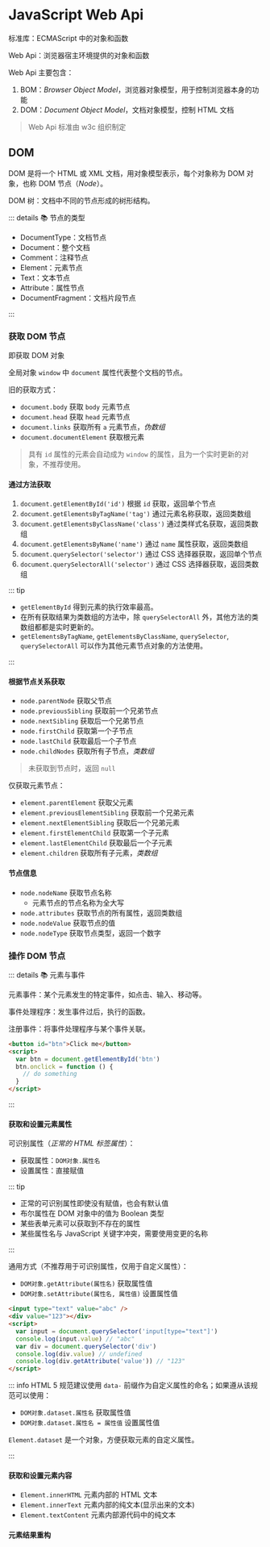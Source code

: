 # JavaScript Web Api

标准库：ECMAScript 中的对象和函数

Web Api：浏览器宿主环境提供的对象和函数

Web Api 主要包含：

1. BOM：_Browser Object Model_，浏览器对象模型，用于控制浏览器本身的功能
2. DOM：_Document Object Model_，文档对象模型，控制 HTML 文档

> Web Api 标准由 w3c 组织制定

## DOM

DOM 是将一个 HTML 或 XML 文档，用对象模型表示，每个对象称为 DOM 对象，也称 DOM 节点（_Node_）。

DOM 树：文档中不同的节点形成的树形结构。

::: details 📚 节点的类型

- DocumentType：文档节点
- Document：整个文档
- Comment：注释节点
- Element：元素节点
- Text：文本节点
- Attribute：属性节点
- DocumentFragment：文档片段节点

:::

### 获取 DOM 节点

即获取 DOM 对象

全局对象 `window` 中 `document` 属性代表整个文档的节点。

旧的获取方式：

- `document.body` 获取 `body` 元素节点
- `document.head` 获取 `head` 元素节点
- `document.links` 获取所有 `a` 元素节点，_伪数组_
- `document.documentElement` 获取根元素

> 具有 `id` 属性的元素会自动成为 `window` 的属性，且为一个实时更新的对象，不推荐使用。

#### 通过方法获取

1. `document.getElementById('id')` 根据 `id` 获取，返回单个节点
2. `document.getElementsByTagName('tag')` 通过元素名称获取，返回类数组
3. `document.getElementsByClassName('class')` 通过类样式名获取，返回类数组
4. `document.getElementsByName('name')` 通过 `name` 属性获取，返回类数组
5. `document.querySelector('selector')` 通过 CSS 选择器获取，返回单个节点
6. `document.querySelectorAll('selector')` 通过 CSS 选择器获取，返回类数组

::: tip

- `getElementById` 得到元素的执行效率最高。
- 在所有获取结果为类数组的方法中，除 `querySelectorAll` 外，其他方法的类数组都都是实时更新的。
- `getElementsByTagName`, `getElementsByClassName`, `querySelector`, `querySelectorAll` 可以作为其他元素节点对象的方法使用。

:::

#### 根据节点关系获取

- `node.parentNode` 获取父节点
- `node.previousSibling` 获取前一个兄弟节点
- `node.nextSibling` 获取后一个兄弟节点
- `node.firstChild` 获取第一个子节点
- `node.lastChild` 获取最后一个子节点
- `node.childNodes` 获取所有子节点，_类数组_

> 未获取到节点时，返回 `null`

仅获取元素节点：

- `element.parentElement` 获取父元素
- `element.previousElementSibling` 获取前一个兄弟元素
- `element.nextElementSibling` 获取后一个兄弟元素
- `element.firstElementChild` 获取第一个子元素
- `element.lastElementChild` 获取最后一个子元素
- `element.children` 获取所有子元素，_类数组_

#### 节点信息

- `node.nodeName` 获取节点名称
  - 元素节点的节点名称为全大写
- `node.attributes` 获取节点的所有属性，返回类数组
- `node.nodeValue` 获取节点的值
- `node.nodeType` 获取节点类型，返回一个数字

<!-- TODO 获取一个元素节点子节点中第一个div-->

### 操作 DOM 节点

::: details 📚 元素与事件

元素事件：某个元素发生的特定事件，如点击、输入、移动等。

事件处理程序：发生事件过后，执行的函数。

注册事件：将事件处理程序与某个事件关联。

```html
<button id="btn">Click me</button>
<script>
  var btn = document.getElementById('btn')
  btn.onclick = function () {
    // do something
  }
</script>
```

:::

#### 获取和设置元素属性

可识别属性（_正常的 HTML 标签属性_）：

- 获取属性：`DOM对象.属性名`
- 设置属性：直接赋值

::: tip

- 正常的可识别属性即使没有赋值，也会有默认值
- 布尔属性在 DOM 对象中的值为 Boolean 类型
- 某些表单元素可以获取到不存在的属性
- 某些属性名与 JavaScript 关键字冲突，需要使用变更的名称

:::

通用方式（不推荐用于可识别属性，仅用于自定义属性）：

- `DOM对象.getAttribute(属性名)` 获取属性值
- `DOM对象.setAttribute(属性名, 属性值)` 设置属性值

```html
<input type="text" value="abc" />
<div value="123"></div>
<script>
  var input = document.querySelector('input[type="text"]')
  console.log(input.value) // "abc"
  var div = document.querySelector('div')
  console.log(div.value) // undefined
  console.log(div.getAttribute('value')) // "123"
</script>
```

::: info
HTML 5 规范建议使用 `data-` 前缀作为自定义属性的命名；如果遵从该规范可以使用：

- `DOM对象.dataset.属性名` 获取属性值
- `DOM对象.dataset.属性名 = 属性值` 设置属性值

`Element.dataset` 是一个对象，方便获取元素的自定义属性。

:::

#### 获取和设置元素内容

- `Element.innerHTML` 元素内部的 HTML 文本
- `Element.innerText` 元素内部的纯文本(显示出来的文本)
- `Element.textContent` 元素内部源代码中的纯文本

#### 元素结果重构
